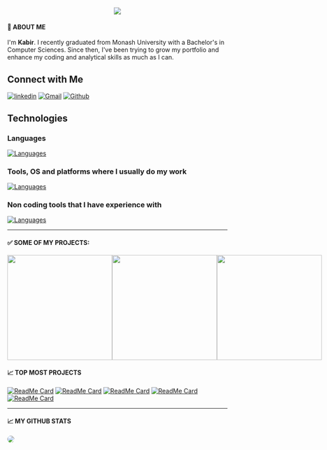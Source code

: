 <h1 align="center">
    <img src="https://readme-typing-svg.herokuapp.com/?font=Righteous&size=35&pause=1000&color=15A7F7&center=true&random=false&width=435&lines=Hi+There+%F0%9F%91%8B;This+is+Kabir+%F0%9F%A5%B7" />
</h1>

#### 👦 ABOUT ME

I'm **Kabir**. I recently graduated from Monash University with a Bachelor's in Computer Sciences. Since then, I've been trying to grow my portfolio and enhance my coding and analytical skills as much as I can.

## Connect with Me

[![linkedin](https://skillicons.dev/icons?i=linkedin)](https://linkedin.com/in/kabir-kashif)
[![Gmail](https://skillicons.dev/icons?i=gmail)](mailto:minipachru@gmail.com)
[![Github](https://skillicons.dev/icons?i=github)](https://github.com/Kabir1240)

## Technologies

### Languages
[![Languages](https://skillicons.dev/icons?i=py,java,cs,js,ts,react,mysql,regex,haskell)](https://skillicons.dev)

### Tools, OS and platforms where I usually do my work
[![Languages](https://skillicons.dev/icons?i=vscode,visualstudio,pycharm,idea,eclipse,unity,androidstudio,anaconda,flask,selenium,firebase,mongodb,sqlite,github,gitlab,linux,ubuntu,windows,bash,powershell,bots)](https://skillicons.dev)

### Non coding tools that I have experience with
[![Languages](https://skillicons.dev/icons?i=blender,ae,ai,pr,ps,figma,discord,notion)](https://skillicons.dev)

---
#### ✅ SOME OF MY PROJECTS:

<p style="display:flex">
    <a href="https://github.com/Kabir1240/Unity-Brackeys-Cube-Game-Tutorial">
        <img width=240 src="https://media.giphy.com/media/v1.Y2lkPTc5MGI3NjExamswY3gyODRkbms2Z3BmNWJ1ZGV1MXNhcnNhYXkzZHRhdGR3dnVyOCZlcD12MV9pbnRlcm5hbF9naWZfYnlfaWQmY3Q9Zw/X7xKeaNHHNauOfmA0D/giphy.gif" />
    </a>
    <a href="https://github.com/Kabir1240/Unity-Course-Section-5-Tilevania">
        <img width=240 src="https://media.giphy.com/media/v1.Y2lkPTc5MGI3NjExdXlyeHQ3Y3ZzMWkzZ3JpaHRtZ3dvc2k1eTY5czJubHBzMWc3aGx6NyZlcD12MV9pbnRlcm5hbF9naWZfYnlfaWQmY3Q9Zw/tbPB21DeKOspAChN6y/giphy-downsized-large.gif" />
    </a>
    </a>
    <a href="https://github.com/Kabir1240/Unity-Course-Section-4-Quiz-Master">
        <img width=240 src="https://media.giphy.com/media/v1.Y2lkPTc5MGI3NjExcGI2cXZmYjcyNjNoZTA1a3FneGRnaXpvZnJ4MjZ4ODh0MHk0eGd2YiZlcD12MV9pbnRlcm5hbF9naWZfYnlfaWQmY3Q9Zw/VbgpCmvIq2o4UzAGE0/giphy.gif" />
    </a>
</p>

#### 📈 TOP MOST PROJECTS

[![ReadMe Card](https://github-readme-stats.vercel.app/api/pin/?username=Kabir1240&repo=MusicalTimeMachine&theme=dark)](https://github.com/Kabir1240/MusicalTimeMachine)
[![ReadMe Card](https://github-readme-stats.vercel.app/api/pin/?username=Kabir1240&repo=Password-Manager&theme=dark)](https://github.com/Kabir1240/Password-Manager)
[![ReadMe Card](https://github-readme-stats.vercel.app/api/pin/?username=Kabir1240&repo=FlashCardApp&theme=dark)](https://github.com/Kabir1240/FlashCardApp)
[![ReadMe Card](https://github-readme-stats.vercel.app/api/pin/?username=Kabir1240&repo=RainCheck&theme=dark)](https://github.com/Kabir1240/RainCheck)
[![ReadMe Card](https://github-readme-stats.vercel.app/api/pin/?username=Kabir1240&repo=InstagramFollowbot&theme=dark)](https://github.com/Kabir1240/InstagramFollowBot)

---
#### 📈 MY GITHUB STATS

<img style="border-radius:10px" src="https://github-readme-stats.vercel.app/api?username=Kabir1240&show_icons=true&theme=radical" />
